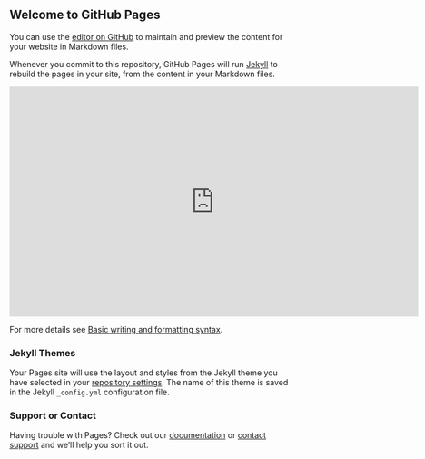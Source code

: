## Welcome to GitHub Pages

You can use the [editor on GitHub](https://github.com/NishitHada/gpage-test/edit/gh-pages/index.md) to maintain and preview the content for your website in Markdown files.

Whenever you commit to this repository, GitHub Pages will run [Jekyll](https://jekyllrb.com/) to rebuild the pages in your site, from the content in your Markdown files.

<!-- Start of HubSpot Embed Code -->
<script type="text/javascript" id="hs-script-loader" async defer src="//js.hs-scripts.com/5888264.js"></script>
<!-- End of HubSpot Embed Code -->

<script>
  var _hsq = window._hsq = window._hsq || [];
  const urlParams = new URLSearchParams(window.location.search);
  _hsq.push(["identify",{
    email: urlParams.get('email')
  }]);
</script>

<!-- <iframe class='hippo-embed-frame ' width='720' height='405' scrolling='no' frameborder=0 marginwidth=0 marginheight=0 src='https://hippovideon02knq.hippovideo.io/video/embed/5xbbvwDXV20NGyhG9DBN6DMf0hiWglfViSCgMNkCWpA?autoplay=false' allowfullscreen ></iframe><script>window.hippoEmbedSeo = "5454ddf6-23d6-4de2-b200-519120388c03.json";</script><script src="https://hippo-embed-scripts.s3.amazonaws.com/video-delivery-embed.js" async></script><script>window._hippo_cx_domain = "https://hippovideon02knq.hippovideo.io";var hippo_script=document.createElement("script");hippo_script.src="https://hippo-embed-scripts.s3.amazonaws.com/video-embed-mh.js";document.body.appendChild(hippo_script);</script> -->

<iframe class='hippo-embed-frame ' width='720' height='405' scrolling='no' frameborder=0 marginwidth=0 marginheight=0 src='http://localhost:3000/video/embed/KGw2Fr2LiuJPEa-sRQQbvw?autoplay=false' allowfullscreen ></iframe><script>window.hippoEmbedSeo = "016bdbb7-7f98-42fe-a34c-d4555e1466ff.json";</script><script src="https://hippo-embed-scripts.s3.amazonaws.com/video-delivery-embed.js" async></script><script>window._hippo_cx_domain = "http://localhost:3000";var hippo_script=document.createElement("script");hippo_script.src="https://hippo-embed-scripts.s3.amazonaws.com/video-embed-mh.js";document.body.appendChild(hippo_script);</script>

For more details see [Basic writing and formatting syntax](https://docs.github.com/en/github/writing-on-github/getting-started-with-writing-and-formatting-on-github/basic-writing-and-formatting-syntax).

### Jekyll Themes

Your Pages site will use the layout and styles from the Jekyll theme you have selected in your [repository settings](https://github.com/NishitHada/gpage-test/settings/pages). The name of this theme is saved in the Jekyll `_config.yml` configuration file.

### Support or Contact

Having trouble with Pages? Check out our [documentation](https://docs.github.com/categories/github-pages-basics/) or [contact support](https://support.github.com/contact) and we’ll help you sort it out.
